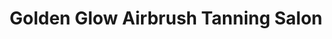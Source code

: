 ---
title: "Golden Glow Airbrush Tanning Salon"
url: /east-lansing/golden-glow-airbrush-tanning-salon/
shop: beauty
---